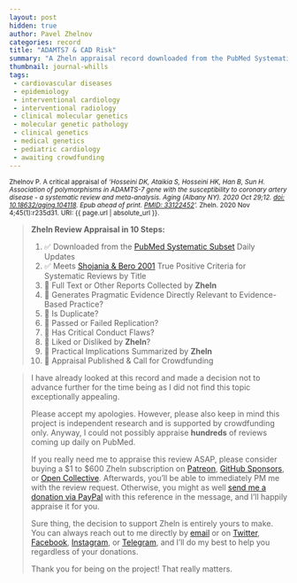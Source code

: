 ```yaml
---
layout: post
hidden: true
author: Pavel Zhelnov
categories: record
title: "ADAMTS7 & CAD Risk"
summary: "A Zheln appraisal record downloaded from the PubMed Systematic Subset daily updates."
thumbnail: journal-whills
tags:
 - cardiovascular diseases
 - epidemiology
 - interventional cardiology
 - interventional radiology
 - clinical molecular genetics
 - molecular genetic pathology
 - clinical genetics
 - medical genetics
 - pediatric cardiology
 - awaiting crowdfunding
---
```


<small id="citation">Zhelnov P. A critical appraisal of _‘Hosseini DK, Ataikia S, Hosseini HK, Han B, Sun H. Association of polymorphisms in ADAMTS-7 gene with the susceptibility to coronary artery disease - a systematic review and meta-analysis. Aging (Albany NY). 2020 Oct 29;12. [doi: 10.18632/aging.104118](https://doi.org/10.18632/aging.104118). Epub ahead of print. [PMID: 33122452](https://pubmed.gov/33122452)’._ Zheln. 2020 Nov 4;45(1):r235d31. URI: {{ page.url | absolute_url }}.</small>

> **Zheln Review Appraisal in 10 Steps:**
>
> 1. ✅ Downloaded from the [PubMed Systematic Subset](https://github.com/p1m-ortho/qs-global-ortho-search-queries/blob/global-sr-query/README.md) Daily Updates
> 2. ✅ Meets [Shojania & Bero 2001](https://www.researchgate.net/publication/11820967_Taking_Advantage_of_the_Explosion_of_Systematic_Reviews_An_Efficient_MEDLINE_Search_Strategy) True Positive Criteria for Systematic Reviews by Title
> 3. 🔄 Full Text or Other Reports Collected by **Zheln**
> 4. 🔄 Generates Pragmatic Evidence Directly Relevant to Evidence-Based Practice?
> 5. 🔄 Is Duplicate?
> 6. 🔄 Passed or Failed Replication?
> 7. 🔄 Has Critical Conduct Flaws?
> 8. 🔄 Liked or Disliked by **Zheln**?
> 9. 🔄 Practical Implications Summarized by **Zheln**
> 10. 🔄 Appraisal Published & Call for Crowdfunding

> I have already looked at this record and made a decision not to advance further for the time being as I did not find this topic exceptionally appealing.
>
> Please accept my apologies. However, please also keep in mind this project is independent research and is supported by crowdfunding only. Anyway, I could not possibly appraise **hundreds** of reviews coming up daily on PubMed.
> 
> If you really need me to appraise this review ASAP, please consider buying a $1 to $600 Zheln subscription on [Patreon](https://patreon.com/zheln), [GitHub Sponsors](https://github.com/sponsors/drzhelnov), or [Open Collective](https://opencollective.com/zheln). Afterwards, you’ll be able to immediately PM me with the review request. Otherwise, you might as well [send me a donation via PayPal](https://paypal.me/pjelnov) with this reference in the message, and I’ll happily appraise it for you.
> 
> Sure thing, the decision to support Zheln is entirely yours to make. You can always reach out to me directly by [email](mailto:pavel@zheln.com) or on [Twitter](https://twitter.com/drzhelnov), [Facebook](https://facebook.com/drzhelnov), [Instagram](https://instagram.com/igzheln), or [Telegram](https://t.me/drzhelnov), and I’ll do my best to help you regardless of your donations.
> 
> Thank you for being on the project! That really matters.

